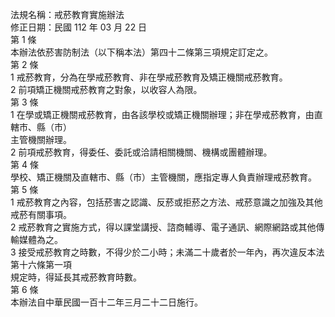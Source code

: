 法規名稱：戒菸教育實施辦法  
修正日期：民國 112 年 03 月 22 日  
第 1 條  
本辦法依菸害防制法（以下稱本法）第四十二條第三項規定訂定之。  
第 2 條  
1 戒菸教育，分為在學戒菸教育、非在學戒菸教育及矯正機關戒菸教育。  
2 前項矯正機關戒菸教育之對象，以收容人為限。  
第 3 條  
1 在學或矯正機關戒菸教育，由各該學校或矯正機關辦理；非在學戒菸教育，由直轄市、縣（市）  
主管機關辦理。  
2 前項戒菸教育，得委任、委託或洽請相關機關、機構或團體辦理。  
第 4 條  
學校、矯正機關及直轄市、縣（市）主管機關，應指定專人負責辦理戒菸教育。  
第 5 條  
1 戒菸教育之內容，包括菸害之認識、反菸或拒菸之方法、戒菸意識之加強及其他戒菸有關事項。  
2 戒菸教育之實施方式，得以課堂講授、諮商輔導、電子通訊、網際網路或其他傳輸媒體為之。  
3 接受戒菸教育之時數，不得少於二小時；未滿二十歲者於一年內，再次違反本法第十六條第一項  
規定時，得延長其戒菸教育時數。  
第 6 條  
本辦法自中華民國一百十二年三月二十二日施行。  


